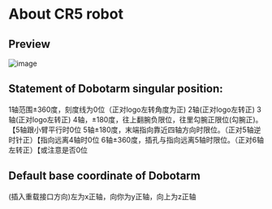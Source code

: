 # About CR5 robot
## Preview
![image](https://github.com/AndyJangGT/Robot/assets/62916560/2d3ef261-2ff2-4984-8d02-83b449ddeeef)


## Statement of Dobotarm singular position:
1轴范围±360度，刻度线为0位（正对logo左转角度为正)
2轴(正对logo左转正)
3轴(正对logo左转正)
4轴，±180度，往上翻腕负限位，往里勾腕正限位(勾腕正)。【5轴跟小臂平行时0位
5轴±180度，末端指向靠近四轴方向时限位。（正对5轴逆时针正）【指向远离4轴时0位
6轴±360度，插孔与指向远离5轴时限位。（正对6轴左转正）【或注意是否0位

## Default base coordinate of Dobotarm
(插入重载接口方向)左为x正轴，向你为y正轴，向上为z正轴


